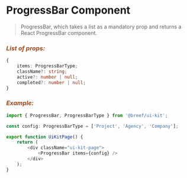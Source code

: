 # ProgressBar Component

> ProgressBar, which takes a list as a mandatory prop and returns a React ProgressBar component.

### _<span style="color: #9f4a19">List of props:</span>_

```typescript
{
    items: ProgressBarType;
    className?: string;
    active?: number | null;
    completed?: number | null;
}
```

### _<span style="color: #9f4a19">Example:</span>_

```typescript
import { ProgressBar, ProgressBarType } from '@breef/ui-kit';

const config: ProgressBarType = ['Project', 'Agency', 'Company'];

export function UiKitPage() {
    return (
        <div className="ui-kit-page">
            <ProgressBar items={config} />
        </div>
    );
}
```
